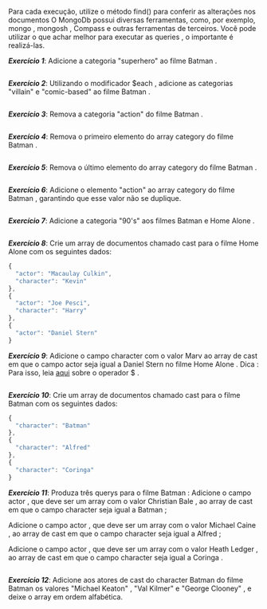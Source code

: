 Para cada execução, utilize o método find() para conferir as alterações nos documentos
O MongoDb possui diversas ferramentas, como, por exemplo, mongo , mongosh , Compass e outras ferramentas de terceiros. Você pode utilizar o que achar melhor para executar as queries , o importante é realizá-las.

***Exercício 1***: Adicione a categoria "superhero" ao filme Batman .
```javascript

```

***Exercício 2***: Utilizando o modificador $each , adicione as categorias "villain" e "comic-based" ao filme Batman .
```javascript

```

***Exercício 3***: Remova a categoria "action" do filme Batman .
```javascript

```

***Exercício 4***: Remova o primeiro elemento do array category do filme Batman .
```javascript

```

***Exercício 5***: Remova o último elemento do array category do filme Batman .
```javascript

```

***Exercício 6***: Adicione o elemento "action" ao array category do filme Batman , garantindo que esse valor não se duplique.
```javascript

```

***Exercício 7***: Adicione a categoria "90's" aos filmes Batman e Home Alone .
```javascript

```

***Exercício 8***: Crie um array de documentos chamado cast para o filme Home Alone com os seguintes dados:
```javascript
{
  "actor": "Macaulay Culkin",
  "character": "Kevin"
},
{
  "actor": "Joe Pesci",
  "character": "Harry"
},
{
  "actor": "Daniel Stern"
}
```

***Exercício 9***: Adicione o campo character com o valor Marv ao array de cast em que o campo actor seja igual a Daniel Stern no filme Home Alone .
Dica : Para isso, leia [aqui](https://docs.mongodb.com/manual/reference/operator/update/positional/) sobre o operador $ .
```javascript

```

***Exercício 10***: Crie um array de documentos chamado cast para o filme Batman com os seguintes dados:
```javascript
{
  "character": "Batman"
},
{
  "character": "Alfred"
},
{
  "character": "Coringa"
}
```


***Exercício 11***: Produza três querys para o filme Batman :
  Adicione o campo actor , que deve ser um array com o valor Christian Bale , ao array de cast em que o campo character seja igual a Batman ;

  Adicione o campo actor , que deve ser um array com o valor Michael Caine , ao array de cast em que o campo character seja igual a Alfred ;
  
  Adicione o campo actor , que deve ser um array com o valor Heath Ledger , ao array de cast em que o campo character seja igual a Coringa .
```javascript

```

***Exercício 12***: Adicione aos atores de cast do character Batman do filme Batman os valores "Michael Keaton" , "Val Kilmer" e "George Clooney" , e deixe o array em ordem alfabética.
```javascript

```
